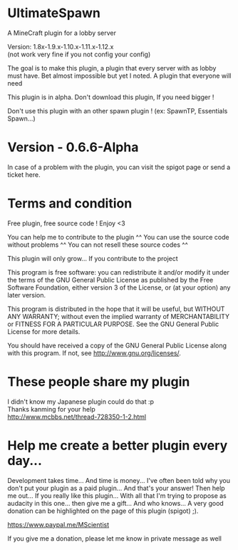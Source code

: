 # UltimateSpawn
A MineCraft plugin for a lobby server

Version: 1.8x-1.9.x-1.10.x-1.11.x-1.12.x\
(not work very fine if you not config your config)

The goal is to make this plugin, a plugin that every server with as lobby must have. Bet almost impossible but yet I noted. A plugin that everyone will need

This plugin is in alpha.
Don't download this plugin, If you need bigger !

Don't use this plugin with an other spawn plugin ! (ex: SpawnTP, Essentials Spawn...)

# Version - 0.6.6-Alpha

In case of a problem with the plugin, you can visit the spigot page or send a ticket here.

# Terms and condition

Free plugin, free source code ! Enjoy <3

You can help me to contribute to the plugin ^^
You can use the source code without problems ^^
You can not resell these source codes ^^

This plugin will only grow... If you contribute to the project

This program is free software: you can redistribute it and/or modify
it under the terms of the GNU General Public License as published by
the Free Software Foundation, either version 3 of the License, or
(at your option) any later version.

This program is distributed in the hope that it will be useful,
but WITHOUT ANY WARRANTY; without even the implied warranty of
MERCHANTABILITY or FITNESS FOR A PARTICULAR PURPOSE. See the
GNU General Public License for more details.

You should have received a copy of the GNU General Public License
along with this program. If not, see <http://www.gnu.org/licenses/>.

# These people share my plugin

I didn't know my Japanese plugin could do that :p\
Thanks kanming for your help\
http://www.mcbbs.net/thread-728350-1-2.html

# Help me create a better plugin every day...

Development takes time... And time is money... I've often been told why you don't put your plugin as a paid plugin... And that's your answer! Then help me out... If you really like this plugin... With all that I'm trying to propose as audacity in this one... then give me a gift... And who knows... A very good donation can be highlighted on the page of this plugin (spigot) ;).

https://www.paypal.me/MScientist

If you give me a donation, please let me know in private message as well
